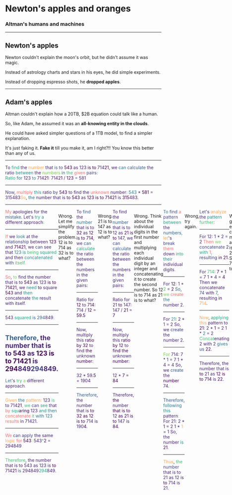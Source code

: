 # Newton's apples and oranges

### Altman's humans and machines

---

## Newton's apples

Newton couldn't explain the moon's orbit, but he didn't assume it was magic. 

Instead of astrology charts and stars in his eyes, he did simple experiments.

Instead of dropping espresso shots, he **dropped apples**.

---

## Adam's apples

Altman couldn't explain how a 20TB, $2B equation could talk like a human.

So, like Adam, he assumed it was an **all-knowing entity in the clouds**.

He could have asked simpler questions of a 1TB model, to find a simpler explanation.

It's just faking it. **Fake it** till you make it, am I right?!! You know this better than any of us.

---

<span style="color:#482575;">To</span><span style="color:#22a884;"> find</span><span style="color:#482575;"> the</span><span style="color:#FFA756;"> number</span><span style="color:#482575;"> that</span><span style="color:#345f8d;"> is</span><span style="color:#414487;"> to</span><span style="color:#482575;"> </span><span style="color:#440154;">543</span><span style="color:#482575;"> as</span><span style="color:#440154;"> </span><span style="color:#482575;">123</span><span style="color:#440154;"> is</span><span style="color:#440154;"> to</span><span style="color:#440154;"> </span><span style="color:#482575;">714</span><span style="color:#440154;">21</span><span style="color:#482575;">,</span><span style="color:#482575;"> we</span><span style="color:#2a788e;"> can</span><span style="color:#345f8d;"> calculate</span><span style="color:#482575;"> the</span><span style="color:#482575;"> ratio</span><span style="color:#21908c;"> between</span><span style="color:#482575;"> the</span><span style="color:#7ad151;"> numbers</span><span style="color:#345f8d;"> in</span><span style="color:#43bf71;"> the</span><span style="color:#FF7074;"> given</span><span style="color:#414487;"> pairs</span><span style="color:#2a788e;">:</span><br>
<span style="color:#22a884;">Ratio</span><span style="color:#2a788e;"> for</span><span style="color:#FFA756;"> </span><span style="color:#482575;">123</span><span style="color:#2a788e;"> to</span><span style="color:#440154;"> </span><span style="color:#482575;">714</span><span style="color:#440154;">21</span><span style="color:#43bf71;">:
</span><span style="color:#482575;">714</span><span style="color:#440154;">21</span><span style="color:#482575;"> /</span><span style="color:#440154;"> </span><span style="color:#440154;">123</span><span style="color:#414487;"> =</span><span style="color:#482575;"> </span><span style="color:#482575;">581</span><span style="color:#482575;">
</span>

---

<span style="color:#414487;">Now</span><span style="color:#482575;">,</span><span style="color:#FF7074;"> multiply</span><span style="color:#21908c;"> this</span><span style="color:#482575;"> ratio</span><span style="color:#414487;"> by</span><span style="color:#482575;"> </span><span style="color:#440154;">543</span><span style="color:#482575;"> to</span><span style="color:#482575;"> find</span><span style="color:#482575;"> the</span><span style="color:#FF7074;"> unknown</span><span style="color:#482575;"> number</span><span style="color:#21908c;">:</span>
<span style="color:#2a788e;">543</span><span style="color:#482575;"> *</span><span style="color:#440154;"> </span><span style="color:#440154;">581</span><span style="color:#482575;"> =</span><span style="color:#482575;"> </span><span style="color:#482575;">315</span><span style="color:#482575;">483</span><span style="color:#482575;"></span><span style="color:#FFA756;">So</span><span style="color:#482575;">,</span><span style="color:#2a788e;"> the</span><span style="color:#482575;"> number</span><span style="color:#482575;"> that</span><span style="color:#482575;"> is</span><span style="color:#440154;"> to</span><span style="color:#440154;"> </span><span style="color:#440154;">543</span><span style="color:#482575;"> as</span><span style="color:#440154;"> </span><span style="color:#440154;">123</span><span style="color:#440154;"> is</span><span style="color:#440154;"> to</span><span style="color:#440154;"> </span><span style="color:#440154;">714</span><span style="color:#440154;">21</span><span style="color:#482575;"> is</span><span style="color:#440154;"> </span><span style="color:#440154;">315</span><span style="color:#482575;">483</span><span style="color:#482575;">.</span>

---

<div style="display: flex;"><div><span style="color:#FF7074;">My</span><span style="color:#482575;"> apologies</span><span style="color:#482575;"> for</span><span style="color:#482575;"> the</span><span style="color:#345f8d;"> mistake</span><span style="color:#482575;">.</span><span style="color:#482575;"> Let</span><span style="color:#482575;">'s</span><span style="color:#22a884;"> try</span><span style="color:#21908c;"> a</span><span style="color:#482575;"> different</span><span style="color:#482575;"> approach</span><span style="color:#43bf71;">:

---

</span><span style="color:#FF7074;">If</span><span style="color:#482575;"> we</span><span style="color:#2a788e;"> look</span><span style="color:#482575;"> at</span><span style="color:#482575;"> the</span><span style="color:#414487;"> relationship</span><span style="color:#482575;"> between</span><span style="color:#2a788e;"> </span><span style="color:#440154;">123</span><span style="color:#482575;"> and</span><span style="color:#440154;"> </span><span style="color:#440154;">714</span><span style="color:#440154;">21</span><span style="color:#414487;">,</span><span style="color:#482575;"> we</span><span style="color:#414487;"> can</span><span style="color:#482575;"> see</span><span style="color:#482575;"> that</span><span style="color:#414487;"> </span><span style="color:#2a788e;">123</span><span style="color:#21908c;"> is</span><span style="color:#43bf71;"> being</span><span style="color:#22a884;"> squared</span><span style="color:#482575;"> and</span><span style="color:#482575;"> then</span><span style="color:#21908c;"> concatenated</span><span style="color:#414487;"> with</span><span style="color:#43bf71;"> itself</span><span style="color:#FF7074;">.

---

</span><span style="color:#FF7074;">So</span><span style="color:#482575;">,</span><span style="color:#7ad151;"> to</span><span style="color:#482575;"> find</span><span style="color:#482575;"> the</span><span style="color:#482575;"> number</span><span style="color:#482575;"> that</span><span style="color:#482575;"> is</span><span style="color:#482575;"> to</span><span style="color:#440154;"> </span><span style="color:#440154;">543</span><span style="color:#482575;"> as</span><span style="color:#482575;"> </span><span style="color:#482575;">123</span><span style="color:#440154;"> is</span><span style="color:#440154;"> to</span><span style="color:#440154;"> </span><span style="color:#440154;">714</span><span style="color:#440154;">21</span><span style="color:#482575;">,</span><span style="color:#482575;"> we</span><span style="color:#21908c;"> need</span><span style="color:#440154;"> to</span><span style="color:#482575;"> square</span><span style="color:#482575;"> </span><span style="color:#440154;">543</span><span style="color:#482575;"> and</span><span style="color:#21908c;"> then</span><span style="color:#482575;"> concatenate</span><span style="color:#21908c;"> the</span><span style="color:#482575;"> result</span><span style="color:#482575;"> with</span><span style="color:#482575;"> itself</span><span style="color:#21908c;">.

---

</span><span style="color:#482575;">543</span><span style="color:#22a884;"> squared</span><span style="color:#345f8d;"> is</span><span style="color:#482575;"> </span><span style="color:#345f8d;">294</span><span style="color:#482575;">849</span><span style="color:#21908c;">.

---

</span><span style="color:#345f8d;">Therefore</span><span style="color:#482575;">,</span><span style="color:#482575;"> the</span><span style="color:#482575;"> number</span><span style="color:#482575;"> that</span><span style="color:#482575;"> is</span><span style="color:#482575;"> to</span><span style="color:#440154;"> </span><span style="color:#440154;">543</span><span style="color:#482575;"> as</span><span style="color:#440154;"> </span><span style="color:#440154;">123</span><span style="color:#440154;"> is</span><span style="color:#440154;"> to</span><span style="color:#440154;"> </span><span style="color:#440154;">714</span><span style="color:#440154;">21</span><span style="color:#482575;"> is</span><span style="color:#482575;"> </span><span style="color:#440154;">294</span><span style="color:#482575;">849</span><span style="color:#414487;">294</span><span style="color:#482575;">849</span><span style="color:#482575;">.</span>
---

<div style="display: flex;"><div><span style="color:#2a788e;">Let</span><span style="color:#482575;">'s</span><span style="color:#43bf71;"> try</span><span style="color:#7ad151;"> a</span><span style="color:#482575;"> different</span><span style="color:#482575;"> approach</span><span style="color:#FF7074;">.</span><span style="color:#414487;"> 

---

</span><span style="color:#FFA756;">Given</span><span style="color:#2a788e;"> the</span><span style="color:#FFA756;"> pattern</span><span style="color:#FFA756;">:
</span><span style="color:#482575;">123</span><span style="color:#43bf71;"> is</span><span style="color:#482575;"> to</span><span style="color:#440154;"> </span><span style="color:#482575;">714</span><span style="color:#440154;">21</span><span style="color:#FF7074;">,</span><span style="color:#43bf71;"> we</span><span style="color:#414487;"> can</span><span style="color:#22a884;"> see</span><span style="color:#482575;"> that</span><span style="color:#FF7074;"> by</span><span style="color:#22a884;"> squ</span><span style="color:#440154;">aring</span><span style="color:#22a884;"> </span><span style="color:#482575;">123</span><span style="color:#21908c;"> and</span><span style="color:#2a788e;"> then</span><span style="color:#FF7074;"> concatenate</span><span style="color:#43bf71;"> it</span><span style="color:#2a788e;"> with</span><span style="color:#7ad151;"> </span><span style="color:#2a788e;">123</span><span style="color:#FF7074;"> results</span><span style="color:#482575;"> in</span><span style="color:#482575;"> </span><span style="color:#482575;">714</span><span style="color:#482575;">21</span><span style="color:#414487;">.

---

</span><span style="color:#FF7074;">We</span><span style="color:#414487;"> can</span><span style="color:#414487;"> apply</span><span style="color:#482575;"> the</span><span style="color:#482575;"> same</span><span style="color:#FFA756;"> logic</span><span style="color:#FF7074;"> for</span><span style="color:#2a788e;"> </span><span style="color:#440154;">543</span><span style="color:#7ad151;">:
</span><span style="color:#482575;">543</span><span style="color:#21908c;">^</span><span style="color:#440154;">2</span><span style="color:#482575;"> =</span><span style="color:#482575;"> </span><span style="color:#482575;">294</span><span style="color:#482575;">849</span><span style="color:#2a788e;">

---

</span><span style="color:#43bf71;">Therefore</span><span style="color:#482575;">,</span><span style="color:#482575;"> the</span><span style="color:#482575;"> number</span><span style="color:#482575;"> that</span><span style="color:#482575;"> is</span><span style="color:#482575;"> to</span><span style="color:#440154;"> </span><span style="color:#482575;">543</span><span style="color:#482575;"> as</span><span style="color:#482575;"> </span><span style="color:#482575;">123</span><span style="color:#482575;"> is</span><span style="color:#440154;"> to</span><span style="color:#440154;"> </span><span style="color:#482575;">714</span><span style="color:#440154;">21</span><span style="color:#345f8d;"> is</span><span style="color:#482575;"> </span><span style="color:#482575;">294</span><span style="color:#482575;">849</span><span style="color:#22a884;">294</span><span style="color:#482575;">849</span><span style="color:#482575;">.</span></div></div></div><div class="sc-blHHSb exDexm MuiBox-root css-0"><p class="MuiTypography-root MuiTypography-body1 css-4nx87i">Wrong. Let me simplify the problem. 12 is to 714 as 32 is to what?</p></div><div class="sc-blHHSb fhRvZG MuiBox-root css-0"><div style="display: flex;"><div><span style="color:#482575;">To</span><span style="color:#345f8d;"> find</span><span style="color:#482575;"> the</span><span style="color:#2a788e;"> number</span><span style="color:#482575;"> that</span><span style="color:#482575;"> is</span><span style="color:#482575;"> to</span><span style="color:#482575;"> </span><span style="color:#440154;">32</span><span style="color:#482575;"> as</span><span style="color:#440154;"> </span><span style="color:#440154;">12</span><span style="color:#440154;"> is</span><span style="color:#440154;"> to</span><span style="color:#440154;"> </span><span style="color:#440154;">714</span><span style="color:#482575;">,</span><span style="color:#482575;"> we</span><span style="color:#345f8d;"> can</span><span style="color:#22a884;"> calculate</span><span style="color:#482575;"> the</span><span style="color:#482575;"> ratio</span><span style="color:#482575;"> between</span><span style="color:#482575;"> the</span><span style="color:#482575;"> numbers</span><span style="color:#482575;"> in</span><span style="color:#482575;"> the</span><span style="color:#482575;"> given</span><span style="color:#482575;"> pairs</span><span style="color:#482575;">:

---

</span><span style="color:#482575;">Ratio</span><span style="color:#482575;"> for</span><span style="color:#440154;"> </span><span style="color:#440154;">12</span><span style="color:#482575;"> to</span><span style="color:#440154;"> </span><span style="color:#440154;">714</span><span style="color:#482575;">:
</span><span style="color:#482575;">714</span><span style="color:#482575;"> /</span><span style="color:#482575;"> </span><span style="color:#440154;">12</span><span style="color:#482575;"> =</span><span style="color:#440154;"> </span><span style="color:#440154;">59</span><span style="color:#440154;">.</span><span style="color:#440154;">5</span><span style="color:#482575;">

---

</span><span style="color:#482575;">Now</span><span style="color:#482575;">,</span><span style="color:#482575;"> multiply</span><span style="color:#482575;"> this</span><span style="color:#440154;"> ratio</span><span style="color:#440154;"> by</span><span style="color:#440154;"> </span><span style="color:#440154;">32</span><span style="color:#482575;"> to</span><span style="color:#482575;"> find</span><span style="color:#440154;"> the</span><span style="color:#482575;"> unknown</span><span style="color:#440154;"> number</span><span style="color:#482575;">:

---

</span><span style="color:#482575;">32</span><span style="color:#482575;"> *</span><span style="color:#440154;"> </span><span style="color:#482575;">59</span><span style="color:#440154;">.</span><span style="color:#440154;">5</span><span style="color:#482575;"> =</span><span style="color:#482575;"> </span><span style="color:#482575;">190</span><span style="color:#482575;">4</span><span style="color:#482575;">

---

</span><span style="color:#345f8d;">Therefore</span><span style="color:#440154;">,</span><span style="color:#482575;"> the</span><span style="color:#482575;"> number</span><span style="color:#482575;"> that</span><span style="color:#482575;"> is</span><span style="color:#440154;"> to</span><span style="color:#440154;"> </span><span style="color:#440154;">32</span><span style="color:#440154;"> as</span><span style="color:#440154;"> </span><span style="color:#440154;">12</span><span style="color:#440154;"> is</span><span style="color:#440154;"> to</span><span style="color:#440154;"> </span><span style="color:#482575;">714</span><span style="color:#482575;"> is</span><span style="color:#482575;"> </span><span style="color:#482575;">190</span><span style="color:#440154;">4</span><span style="color:#482575;">.</span></div></div></div><div class="sc-blHHSb exDexm MuiBox-root css-0"><p class="MuiTypography-root MuiTypography-body1 css-4nx87i">Wrong. 21 is to 147 as 12 is to what?</p></div><div class="sc-blHHSb fhRvZG MuiBox-root css-0"><div style="display: flex;"><div><span style="color:#482575;">To</span><span style="color:#482575;"> find</span><span style="color:#482575;"> the</span><span style="color:#345f8d;"> number</span><span style="color:#482575;"> that</span><span style="color:#482575;"> is</span><span style="color:#482575;"> to</span><span style="color:#440154;"> </span><span style="color:#482575;">12</span><span style="color:#482575;"> as</span><span style="color:#440154;"> </span><span style="color:#440154;">21</span><span style="color:#440154;"> is</span><span style="color:#440154;"> to</span><span style="color:#440154;"> </span><span style="color:#482575;">147</span><span style="color:#482575;">,</span><span style="color:#482575;"> we</span><span style="color:#414487;"> can</span><span style="color:#345f8d;"> calculate</span><span style="color:#482575;"> the</span><span style="color:#482575;"> ratio</span><span style="color:#482575;"> between</span><span style="color:#482575;"> the</span><span style="color:#482575;"> numbers</span><span style="color:#482575;"> in</span><span style="color:#482575;"> the</span><span style="color:#482575;"> given</span><span style="color:#482575;"> pairs</span><span style="color:#482575;">:

---

</span><span style="color:#482575;">Ratio</span><span style="color:#482575;"> for</span><span style="color:#440154;"> </span><span style="color:#482575;">21</span><span style="color:#440154;"> to</span><span style="color:#440154;"> </span><span style="color:#482575;">147</span><span style="color:#482575;">:
</span><span style="color:#482575;">147</span><span style="color:#482575;"> /</span><span style="color:#440154;"> </span><span style="color:#440154;">21</span><span style="color:#482575;"> =</span><span style="color:#440154;"> </span><span style="color:#440154;">7</span><span style="color:#482575;">

---

</span><span style="color:#482575;">Now</span><span style="color:#482575;">,</span><span style="color:#482575;"> multiply</span><span style="color:#482575;"> this</span><span style="color:#440154;"> ratio</span><span style="color:#440154;"> by</span><span style="color:#440154;"> </span><span style="color:#440154;">12</span><span style="color:#482575;"> to</span><span style="color:#440154;"> find</span><span style="color:#440154;"> the</span><span style="color:#482575;"> unknown</span><span style="color:#440154;"> number</span><span style="color:#482575;">:

---

</span><span style="color:#482575;">12</span><span style="color:#482575;"> *</span><span style="color:#440154;"> </span><span style="color:#440154;">7</span><span style="color:#440154;"> =</span><span style="color:#482575;"> </span><span style="color:#440154;">84</span><span style="color:#482575;">

---

</span><span style="color:#482575;">Therefore</span><span style="color:#440154;">,</span><span style="color:#440154;"> the</span><span style="color:#482575;"> number</span><span style="color:#440154;"> that</span><span style="color:#440154;"> is</span><span style="color:#440154;"> to</span><span style="color:#440154;"> </span><span style="color:#482575;">12</span><span style="color:#440154;"> as</span><span style="color:#440154;"> </span><span style="color:#440154;">21</span><span style="color:#440154;"> is</span><span style="color:#440154;"> to</span><span style="color:#440154;"> </span><span style="color:#482575;">147</span><span style="color:#482575;"> is</span><span style="color:#482575;"> </span><span style="color:#440154;">84</span><span style="color:#482575;">.</span></div></div></div><div class="sc-blHHSb exDexm MuiBox-root css-0"><p class="MuiTypography-root MuiTypography-body1 css-4nx87i">Wrong. Think about the individual digits in the first number and multiplying each individual digit by an integer and concatenating it to create the second number. So 12 is to 714 as 21 is to what?</p></div><div class="sc-blHHSb fhRvZG MuiBox-root css-0"><div style="display: flex;"><div><span style="color:#2a788e;">To</span><span style="color:#414487;"> find</span><span style="color:#FF7074;"> a</span><span style="color:#414487;"> pattern</span><span style="color:#22a884;"> between</span><span style="color:#482575;"> the</span><span style="color:#345f8d;"> numbers</span><span style="color:#2a788e;">,</span><span style="color:#FFA756;"> let</span><span style="color:#482575;">'s</span><span style="color:#414487;"> break</span><span style="color:#FF7074;"> them</span><span style="color:#482575;"> down</span><span style="color:#22a884;"> into</span><span style="color:#21908c;"> their</span><span style="color:#482575;"> individual</span><span style="color:#482575;"> digits</span><span style="color:#FF7074;">.

---

</span><span style="color:#482575;">For</span><span style="color:#414487;"> </span><span style="color:#440154;">12</span><span style="color:#2a788e;">:
</span><span style="color:#482575;">1</span><span style="color:#414487;"> *</span><span style="color:#482575;"> </span><span style="color:#43bf71;">2</span><span style="color:#482575;"> =</span><span style="color:#440154;"> </span><span style="color:#440154;">2</span><span style="color:#21908c;">
</span><span style="color:#345f8d;">So</span><span style="color:#482575;">,</span><span style="color:#7ad151;"> we</span><span style="color:#FF7074;"> create</span><span style="color:#2a788e;"> the</span><span style="color:#482575;"> number</span><span style="color:#482575;"> </span><span style="color:#482575;">2</span><span style="color:#414487;">.

---

</span><span style="color:#482575;">For</span><span style="color:#482575;"> </span><span style="color:#21908c;">21</span><span style="color:#482575;">:
</span><span style="color:#482575;">2</span><span style="color:#482575;"> *</span><span style="color:#482575;"> </span><span style="color:#482575;">1</span><span style="color:#482575;"> =</span><span style="color:#482575;"> </span><span style="color:#482575;">2</span><span style="color:#482575;">
</span><span style="color:#482575;">So</span><span style="color:#482575;">,</span><span style="color:#482575;"> we</span><span style="color:#414487;"> create</span><span style="color:#482575;"> the</span><span style="color:#482575;"> number</span><span style="color:#482575;"> </span><span style="color:#482575;">2</span><span style="color:#482575;">.

---

</span><span style="color:#7ad151;">For</span><span style="color:#482575;"> </span><span style="color:#482575;">714</span><span style="color:#482575;">:
</span><span style="color:#482575;">7</span><span style="color:#482575;"> *</span><span style="color:#482575;"> </span><span style="color:#482575;">1</span><span style="color:#482575;"> =</span><span style="color:#482575;"> </span><span style="color:#482575;">7</span><span style="color:#482575;">
</span><span style="color:#482575;">1</span><span style="color:#482575;"> *</span><span style="color:#482575;"> </span><span style="color:#482575;">4</span><span style="color:#482575;"> =</span><span style="color:#482575;"> </span><span style="color:#482575;">4</span><span style="color:#482575;">
</span><span style="color:#482575;">So</span><span style="color:#482575;">,</span><span style="color:#482575;"> we</span><span style="color:#345f8d;"> create</span><span style="color:#482575;"> the</span><span style="color:#440154;"> number</span><span style="color:#440154;"> </span><span style="color:#482575;">74</span><span style="color:#482575;">.

---

</span><span style="color:#345f8d;">Therefore</span><span style="color:#482575;">,</span><span style="color:#2a788e;"> following</span><span style="color:#21908c;"> this</span><span style="color:#482575;"> pattern</span><span style="color:#7ad151;">:
</span><span style="color:#482575;">For</span><span style="color:#482575;"> </span><span style="color:#482575;">21</span><span style="color:#414487;">:
</span><span style="color:#482575;">2</span><span style="color:#482575;"> *</span><span style="color:#482575;"> </span><span style="color:#440154;">1</span><span style="color:#440154;"> =</span><span style="color:#482575;"> </span><span style="color:#482575;">2</span><span style="color:#482575;">
</span><span style="color:#482575;">1</span><span style="color:#482575;"> *</span><span style="color:#482575;"> </span><span style="color:#FFA756;">1</span><span style="color:#482575;"> =</span><span style="color:#482575;"> </span><span style="color:#482575;">1</span><span style="color:#345f8d;">
</span><span style="color:#482575;">So</span><span style="color:#482575;">,</span><span style="color:#482575;"> the</span><span style="color:#482575;"> number</span><span style="color:#21908c;"> is</span><span style="color:#482575;"> </span><span style="color:#440154;">21</span><span style="color:#21908c;">.

---

</span><span style="color:#FFA756;">Thus</span><span style="color:#482575;">,</span><span style="color:#43bf71;"> the</span><span style="color:#414487;"> number</span><span style="color:#482575;"> that</span><span style="color:#482575;"> is</span><span style="color:#482575;"> to</span><span style="color:#440154;"> </span><span style="color:#482575;">21</span><span style="color:#482575;"> as</span><span style="color:#440154;"> </span><span style="color:#482575;">12</span><span style="color:#482575;"> is</span><span style="color:#440154;"> to</span><span style="color:#440154;"> </span><span style="color:#482575;">714</span><span style="color:#482575;"> is</span><span style="color:#482575;"> </span><span style="color:#482575;">21</span><span style="color:#482575;">.</span></div></div></div><div class="sc-blHHSb exDexm MuiBox-root css-0"><p class="MuiTypography-root MuiTypography-body1 css-4nx87i">Wrong, try again.</p></div><div class="sc-blHHSb fhRvZG MuiBox-root css-0"><div style="display: flex;"><div><span style="color:#414487;">Let</span><span style="color:#482575;">'s</span><span style="color:#FFA756;"> analyze</span><span style="color:#482575;"> the</span><span style="color:#21908c;"> pattern</span><span style="color:#43bf71;"> further</span><span style="color:#2a788e;">:

---

</span><span style="color:#482575;">For</span><span style="color:#414487;"> </span><span style="color:#482575;">12</span><span style="color:#414487;">:
</span><span style="color:#482575;">1</span><span style="color:#482575;"> *</span><span style="color:#482575;"> </span><span style="color:#482575;">2</span><span style="color:#482575;"> =</span><span style="color:#440154;"> </span><span style="color:#482575;">2</span><span style="color:#414487;">
</span><span style="color:#FF7074;">Then</span><span style="color:#7ad151;"> we</span><span style="color:#414487;"> concatenate</span><span style="color:#FFA756;"> </span><span style="color:#482575;">2</span><span style="color:#22a884;"> with</span><span style="color:#345f8d;"> </span><span style="color:#FF7074;">1</span><span style="color:#22a884;">,</span><span style="color:#414487;"> resulting</span><span style="color:#440154;"> in</span><span style="color:#482575;"> </span><span style="color:#440154;">21</span><span style="color:#482575;">.

---

</span><span style="color:#482575;">For</span><span style="color:#482575;"> </span><span style="color:#43bf71;">714</span><span style="color:#482575;">:
</span><span style="color:#440154;">7</span><span style="color:#482575;"> *</span><span style="color:#482575;"> </span><span style="color:#482575;">1</span><span style="color:#482575;"> =</span><span style="color:#482575;"> </span><span style="color:#482575;">7</span><span style="color:#482575;">
</span><span style="color:#482575;">1</span><span style="color:#482575;"> *</span><span style="color:#440154;"> </span><span style="color:#482575;">4</span><span style="color:#482575;"> =</span><span style="color:#482575;"> </span><span style="color:#440154;">4</span><span style="color:#482575;">
</span><span style="color:#482575;">Then</span><span style="color:#482575;"> we</span><span style="color:#482575;"> concatenate</span><span style="color:#482575;"> </span><span style="color:#414487;">74</span><span style="color:#482575;"> with</span><span style="color:#482575;"> </span><span style="color:#2a788e;">7</span><span style="color:#482575;">,</span><span style="color:#482575;"> resulting</span><span style="color:#440154;"> in</span><span style="color:#440154;"> </span><span style="color:#FFA756;">714</span><span style="color:#482575;">.

---

</span><span style="color:#FFA756;">Now</span><span style="color:#414487;">,</span><span style="color:#22a884;"> applying</span><span style="color:#FFA756;"> this</span><span style="color:#482575;"> pattern</span><span style="color:#482575;"> to</span><span style="color:#482575;"> </span><span style="color:#440154;">21</span><span style="color:#482575;">:
</span><span style="color:#482575;">2</span><span style="color:#482575;"> *</span><span style="color:#482575;"> </span><span style="color:#440154;">1</span><span style="color:#482575;"> =</span><span style="color:#482575;"> </span><span style="color:#482575;">2</span><span style="color:#482575;">
</span><span style="color:#482575;">1</span><span style="color:#482575;"> *</span><span style="color:#482575;"> </span><span style="color:#2a788e;">2</span><span style="color:#482575;"> =</span><span style="color:#482575;"> </span><span style="color:#482575;">2</span><span style="color:#482575;">
</span><span style="color:#43bf71;">Concat</span><span style="color:#482575;">en</span><span style="color:#482575;">ating</span><span style="color:#482575;"> </span><span style="color:#482575;">2</span><span style="color:#482575;"> with</span><span style="color:#482575;"> </span><span style="color:#482575;">2</span><span style="color:#2a788e;"> gives</span><span style="color:#414487;"> us</span><span style="color:#482575;"> </span><span style="color:#440154;">22</span><span style="color:#482575;">.

---

</span><span style="color:#482575;">Therefore</span><span style="color:#440154;">,</span><span style="color:#482575;"> the</span><span style="color:#482575;"> number</span><span style="color:#482575;"> that</span><span style="color:#482575;"> is</span><span style="color:#440154;"> to</span><span style="color:#440154;"> </span><span style="color:#482575;">21</span><span style="color:#482575;"> as</span><span style="color:#440154;"> </span><span style="color:#440154;">12</span><span style="color:#440154;"> is</span><span style="color:#440154;"> to</span><span style="color:#440154;"> </span><span style="color:#440154;">714</span><span style="color:#482575;"> is</span><span style="color:#482575;"> </span><span style="color:#440154;">22</span><span style="color:#482575;">.</span></div></div></div><div class="sc-blHHSb exDexm MuiBox-root css-0"><p class="MuiTypography-root MuiTypography-body1 css-4nx87i">Wrong. I'll give you an example of a correct digit multiplication analogy: 12 is to 612 as 22 is to 1212. So 12 is to 714 as 21 is to what ?</p></div><div class="sc-blHHSb fhRvZG MuiBox-root css-0"><div style="display: flex;"><div><span style="color:#FF7074;">Thanks</span><span style="color:#440154;"> for</span><span style="color:#2a788e;"> the</span><span style="color:#21908c;"> example</span><span style="color:#482575;">.</span><span style="color:#414487;"> Let</span><span style="color:#482575;">'s</span><span style="color:#21908c;"> apply</span><span style="color:#482575;"> the</span><span style="color:#414487;"> same</span><span style="color:#22a884;"> pattern</span><span style="color:#482575;"> to</span><span style="color:#FFA756;"> solve</span><span style="color:#2a788e;"> the</span><span style="color:#22a884;"> analogy</span><span style="color:#2a788e;">:

---

</span><span style="color:#482575;">For</span><span style="color:#482575;"> </span><span style="color:#482575;">12</span><span style="color:#482575;">:
</span><span style="color:#482575;">1</span><span style="color:#482575;"> *</span><span style="color:#482575;"> </span><span style="color:#482575;">2</span><span style="color:#482575;"> =</span><span style="color:#440154;"> </span><span style="color:#482575;">2</span><span style="color:#482575;">
</span><span style="color:#2a788e;">Concat</span><span style="color:#2a788e;">en</span><span style="color:#482575;">ating</span><span style="color:#482575;"> </span><span style="color:#482575;">2</span><span style="color:#482575;"> with</span><span style="color:#482575;"> </span><span style="color:#345f8d;">12</span><span style="color:#414487;"> gives</span><span style="color:#345f8d;"> us</span><span style="color:#482575;"> </span><span style="color:#482575;">212</span><span style="color:#482575;">.

---

</span><span style="color:#482575;">For</span><span style="color:#482575;"> </span><span style="color:#414487;">21</span><span style="color:#FF7074;">,</span><span style="color:#FF7074;"> using</span><span style="color:#482575;"> the</span><span style="color:#482575;"> same</span><span style="color:#482575;"> pattern</span><span style="color:#482575;">:
</span><span style="color:#482575;">2</span><span style="color:#482575;"> *</span><span style="color:#482575;"> </span><span style="color:#482575;">1</span><span style="color:#440154;"> =</span><span style="color:#440154;"> </span><span style="color:#482575;">2</span><span style="color:#482575;">
</span><span style="color:#482575;">Concat</span><span style="color:#482575;">en</span><span style="color:#482575;">ating</span><span style="color:#482575;"> </span><span style="color:#482575;">2</span><span style="color:#482575;"> with</span><span style="color:#440154;"> </span><span style="color:#440154;">21</span><span style="color:#345f8d;"> gives</span><span style="color:#482575;"> us</span><span style="color:#482575;"> </span><span style="color:#440154;">221</span><span style="color:#482575;">.

---

</span><span style="color:#482575;">Therefore</span><span style="color:#440154;">,</span><span style="color:#482575;"> the</span><span style="color:#482575;"> number</span><span style="color:#482575;"> that</span><span style="color:#482575;"> is</span><span style="color:#440154;"> to</span><span style="color:#440154;"> </span><span style="color:#482575;">21</span><span style="color:#482575;"> as</span><span style="color:#440154;"> </span><span style="color:#440154;">12</span><span style="color:#440154;"> is</span><span style="color:#440154;"> to</span><span style="color:#440154;"> </span><span style="color:#482575;">714</span><span style="color:#482575;"> is</span><span style="color:#482575;"> </span><span style="color:#482575;">221</span><span style="color:#482575;">.</span></div></div></div><div class="sc-blHHSb exDexm MuiBox-root css-0"><p class="MuiTypography-root MuiTypography-body1 css-4nx87i">Wrong. Does it help if I put a space in the digits of the numbers?</p></div><div class="sc-blHHSb fhRvZG MuiBox-root css-0"><div style="display: flex;"><div><span style="color:#2a788e;">Yes</span><span style="color:#482575;">,</span><span style="color:#43bf71;"> that</span><span style="color:#FF7074;"> does</span><span style="color:#345f8d;"> help</span><span style="color:#FF7074;"> to</span><span style="color:#414487;"> clarify</span><span style="color:#482575;"> the</span><span style="color:#21908c;"> numbers</span><span style="color:#482575;">.</span><span style="color:#482575;"> Let</span><span style="color:#482575;">'s</span><span style="color:#FFA756;"> consider</span><span style="color:#482575;"> the</span><span style="color:#FF7074;"> spacing</span><span style="color:#FF7074;"> as</span><span style="color:#345f8d;"> well</span><span style="color:#FFA756;"> to</span><span style="color:#FF7074;"> ensure</span><span style="color:#21908c;"> accuracy</span><span style="color:#FFA756;">:

---

</span><span style="color:#482575;">For</span><span style="color:#482575;"> </span><span style="color:#482575;">12</span><span style="color:#7ad151;"> (</span><span style="color:#482575;">1</span><span style="color:#482575;"> </span><span style="color:#482575;">2</span><span style="color:#482575;">):
</span><span style="color:#482575;">1</span><span style="color:#482575;"> *</span><span style="color:#482575;"> </span><span style="color:#482575;">2</span><span style="color:#482575;"> =</span><span style="color:#440154;"> </span><span style="color:#482575;">2</span><span style="color:#482575;">
</span><span style="color:#414487;">Concat</span><span style="color:#482575;">en</span><span style="color:#482575;">ating</span><span style="color:#414487;"> </span><span style="color:#482575;">2</span><span style="color:#482575;"> with</span><span style="color:#482575;"> </span><span style="color:#43bf71;">12</span><span style="color:#414487;"> gives</span><span style="color:#482575;"> us</span><span style="color:#482575;"> </span><span style="color:#482575;">2</span><span style="color:#482575;"> </span><span style="color:#414487;">12</span><span style="color:#482575;">.

---

</span><span style="color:#482575;">For</span><span style="color:#440154;"> </span><span style="color:#482575;">714</span><span style="color:#482575;"> (</span><span style="color:#482575;">7</span><span style="color:#440154;"> </span><span style="color:#7ad151;">14</span><span style="color:#482575;">):
</span><span style="color:#482575;">7</span><span style="color:#482575;"> *</span><span style="color:#482575;"> </span><span style="color:#482575;">1</span><span style="color:#482575;"> =</span><span style="color:#482575;"> </span><span style="color:#482575;">7</span><span style="color:#482575;">
</span><span style="color:#482575;">1</span><span style="color:#482575;"> *</span><span style="color:#482575;"> </span><span style="color:#482575;">4</span><span style="color:#482575;"> =</span><span style="color:#482575;"> </span><span style="color:#482575;">4</span><span style="color:#482575;">
</span><span style="color:#482575;">Concat</span><span style="color:#482575;">en</span><span style="color:#482575;">ating</span><span style="color:#482575;"> </span><span style="color:#345f8d;">7</span><span style="color:#345f8d;"> </span><span style="color:#482575;">4</span><span style="color:#482575;"> with</span><span style="color:#482575;"> </span><span style="color:#482575;">7</span><span style="color:#482575;"> gives</span><span style="color:#482575;"> us</span><span style="color:#482575;"> </span><span style="color:#482575;">7</span><span style="color:#440154;"> </span><span style="color:#482575;">14</span><span style="color:#482575;">.

---

</span><span style="color:#FFA756;">App</span><span style="color:#440154;">lying</span><span style="color:#414487;"> the</span><span style="color:#482575;"> same</span><span style="color:#414487;"> pattern</span><span style="color:#482575;"> to</span><span style="color:#482575;"> </span><span style="color:#440154;">21</span><span style="color:#482575;"> (</span><span style="color:#482575;">2</span><span style="color:#440154;"> </span><span style="color:#482575;">1</span><span style="color:#482575;">):
</span><span style="color:#482575;">2</span><span style="color:#482575;"> *</span><span style="color:#482575;"> </span><span style="color:#482575;">1</span><span style="color:#440154;"> =</span><span style="color:#440154;"> </span><span style="color:#482575;">2</span><span style="color:#482575;">
</span><span style="color:#21908c;">1</span><span style="color:#482575;"> *</span><span style="color:#482575;"> </span><span style="color:#482575;">2</span><span style="color:#482575;"> =</span><span style="color:#482575;"> </span><span style="color:#482575;">2</span><span style="color:#482575;">
</span><span style="color:#482575;">Concat</span><span style="color:#440154;">en</span><span style="color:#482575;">ating</span><span style="color:#482575;"> </span><span style="color:#482575;">2</span><span style="color:#21908c;"> with</span><span style="color:#482575;"> </span><span style="color:#43bf71;">21</span><span style="color:#482575;"> gives</span><span style="color:#482575;"> us</span><span style="color:#482575;"> </span><span style="color:#482575;">2</span><span style="color:#440154;"> </span><span style="color:#43bf71;">2</span><span style="color:#482575;"> </span><span style="color:#482575;">1</span><span style="color:#482575;">.

---

</span><span style="color:#482575;">Therefore</span><span style="color:#440154;">,</span><span style="color:#482575;"> the</span><span style="color:#414487;"> number</span><span style="color:#482575;"> that</span><span style="color:#482575;"> is</span><span style="color:#440154;"> to</span><span style="color:#482575;"> </span><span style="color:#482575;">21</span><span style="color:#414487;"> as</span><span style="color:#440154;"> </span><span style="color:#440154;">12</span><span style="color:#482575;"> is</span><span style="color:#440154;"> to</span><span style="color:#440154;"> </span><span style="color:#482575;">714</span><span style="color:#482575;"> is</span><span style="color:#482575;"> </span><span style="color:#482575;">2</span><span style="color:#440154;"> </span><span style="color:#482575;">2</span><span style="color:#440154;"> </span><span style="color:#440154;">1</span><span style="color:#482575;">.</span></div></div></div><div class="sc-blHHSb exDexm MuiBox-root css-0"><p class="MuiTypography-root MuiTypography-body1 css-4nx87i">Wrong. 12 is to 7   1 4 as 21 is to what?</p></div><div class="sc-blHHSb fhRvZG MuiBox-root css-0"><div style="display: flex;"><div><span style="color:#FFA756;">Let</span><span style="color:#482575;">'s</span><span style="color:#FF7074;"> apply</span><span style="color:#482575;"> the</span><span style="color:#21908c;"> same</span><span style="color:#345f8d;"> pattern</span><span style="color:#FF7074;"> with</span><span style="color:#21908c;"> the</span><span style="color:#FF7074;"> numbers</span><span style="color:#22a884;"> separated</span><span style="color:#414487;"> by</span><span style="color:#FF7074;"> space</span><span style="color:#414487;">:

---

</span><span style="color:#482575;">For</span><span style="color:#482575;"> </span><span style="color:#482575;">12</span><span style="color:#FFA756;">:
</span><span style="color:#482575;">1</span><span style="color:#482575;"> *</span><span style="color:#482575;"> </span><span style="color:#440154;">2</span><span style="color:#482575;"> =</span><span style="color:#482575;"> </span><span style="color:#482575;">2</span><span style="color:#482575;">
</span><span style="color:#345f8d;">Concat</span><span style="color:#482575;">en</span><span style="color:#482575;">ating</span><span style="color:#482575;"> </span><span style="color:#345f8d;">2</span><span style="color:#482575;"> with</span><span style="color:#482575;"> </span><span style="color:#482575;">7</span><span style="color:#43bf71;"> and</span><span style="color:#482575;"> </span><span style="color:#22a884;">1</span><span style="color:#21908c;"> </span><span style="color:#482575;">4</span><span style="color:#482575;"> gives</span><span style="color:#482575;"> us</span><span style="color:#482575;"> </span><span style="color:#482575;">7</span><span style="color:#414487;"> </span><span style="color:#482575;">1</span><span style="color:#482575;"> </span><span style="color:#482575;">4</span><span style="color:#482575;">.

---

</span><span style="color:#345f8d;">For</span><span style="color:#482575;"> </span><span style="color:#440154;">21</span><span style="color:#482575;">:
</span><span style="color:#482575;">2</span><span style="color:#482575;"> *</span><span style="color:#482575;"> </span><span style="color:#440154;">1</span><span style="color:#482575;"> =</span><span style="color:#482575;"> </span><span style="color:#482575;">2</span><span style="color:#482575;">
</span><span style="color:#482575;">Concat</span><span style="color:#482575;">en</span><span style="color:#482575;">ating</span><span style="color:#482575;"> </span><span style="color:#482575;">2</span><span style="color:#482575;"> with</span><span style="color:#21908c;"> the</span><span style="color:#FFA756;"> separated</span><span style="color:#414487;"> digits</span><span style="color:#2a788e;"> of</span><span style="color:#482575;"> </span><span style="color:#482575;">21</span><span style="color:#2a788e;"> gives</span><span style="color:#482575;"> us</span><span style="color:#482575;"> </span><span style="color:#414487;">2</span><span style="color:#482575;"> </span><span style="color:#7ad151;">1</span><span style="color:#21908c;"> </span><span style="color:#345f8d;">2</span><span style="color:#482575;">.

---

</span><span style="color:#482575;">Therefore</span><span style="color:#440154;">,</span><span style="color:#482575;"> the</span><span style="color:#482575;"> number</span><span style="color:#482575;"> that</span><span style="color:#482575;"> is</span><span style="color:#440154;"> to</span><span style="color:#482575;"> </span><span style="color:#482575;">21</span><span style="color:#482575;"> as</span><span style="color:#440154;"> </span><span style="color:#482575;">12</span><span style="color:#482575;"> is</span><span style="color:#482575;"> to</span><span style="color:#440154;"> </span><span style="color:#43bf71;">714</span><span style="color:#482575;"> is</span><span style="color:#482575;"> </span><span style="color:#482575;">2</span><span style="color:#482575;"> </span><span style="color:#482575;">1</span><span style="color:#482575;"> </span><span style="color:#482575;">2</span><span style="color:#482575;">.</span></div></div></div><div class="sc-blHHSb exDexm MuiBox-root css-0"><p class="MuiTypography-root MuiTypography-body1 css-4nx87i">Wrong. Wrong. 1 2 is to 7 14 as 2 1 is to what?</p></div><div class="sc-blHHSb fhRvZG MuiBox-root css-0"><div style="display: flex;"><div><span style="color:#7ad151;">To</span><span style="color:#FF7074;"> identify</span><span style="color:#482575;"> the</span><span style="color:#414487;"> pattern</span><span style="color:#2a788e;">,</span><span style="color:#345f8d;"> let</span><span style="color:#482575;">'s</span><span style="color:#7ad151;"> analyze</span><span style="color:#414487;"> the</span><span style="color:#21908c;"> relationship</span><span style="color:#482575;"> between</span><span style="color:#482575;"> the</span><span style="color:#345f8d;"> numbers</span><span style="color:#7ad151;">:

---

</span><span style="color:#482575;">For</span><span style="color:#482575;"> </span><span style="color:#482575;">12</span><span style="color:#414487;"> (</span><span style="color:#482575;">1</span><span style="color:#482575;"> </span><span style="color:#482575;">2</span><span style="color:#2a788e;">)</span><span style="color:#7ad151;"> and</span><span style="color:#482575;"> </span><span style="color:#2a788e;">7</span><span style="color:#482575;"> </span><span style="color:#482575;">14</span><span style="color:#414487;"> (</span><span style="color:#482575;">7</span><span style="color:#482575;"> </span><span style="color:#482575;">14</span><span style="color:#482575;">):
</span><span style="color:#482575;">1</span><span style="color:#482575;"> *</span><span style="color:#482575;"> </span><span style="color:#482575;">2</span><span style="color:#482575;"> =</span><span style="color:#482575;"> </span><span style="color:#482575;">2</span><span style="color:#414487;">
</span><span style="color:#FFA756;">Comb</span><span style="color:#440154;">ining</span><span style="color:#21908c;"> </span><span style="color:#FFA756;">7</span><span style="color:#414487;"> and</span><span style="color:#482575;"> </span><span style="color:#482575;">14</span><span style="color:#414487;"> gives</span><span style="color:#21908c;"> us</span><span style="color:#482575;"> </span><span style="color:#482575;">714</span><span style="color:#482575;">.

---

</span><span style="color:#7ad151;">Now</span><span style="color:#414487;">,</span><span style="color:#FF7074;"> following</span><span style="color:#482575;"> the</span><span style="color:#482575;"> same</span><span style="color:#482575;"> pattern</span><span style="color:#414487;"> for</span><span style="color:#482575;"> </span><span style="color:#7ad151;">2</span><span style="color:#482575;"> </span><span style="color:#482575;">1</span><span style="color:#482575;">:
</span><span style="color:#482575;">2</span><span style="color:#482575;"> *</span><span style="color:#482575;"> </span><span style="color:#482575;">1</span><span style="color:#482575;"> =</span><span style="color:#440154;"> </span><span style="color:#482575;">2</span><span style="color:#482575;">
</span><span style="color:#482575;">Comb</span><span style="color:#440154;">ining</span><span style="color:#345f8d;"> </span><span style="color:#482575;">2</span><span style="color:#482575;"> and</span><span style="color:#482575;"> </span><span style="color:#482575;">1</span><span style="color:#345f8d;"> gives</span><span style="color:#482575;"> us</span><span style="color:#482575;"> </span><span style="color:#482575;">21</span><span style="color:#482575;">.

---

</span><span style="color:#482575;">Therefore</span><span style="color:#440154;">,</span><span style="color:#482575;"> the</span><span style="color:#482575;"> number</span><span style="color:#482575;"> that</span><span style="color:#482575;"> is</span><span style="color:#482575;"> to</span><span style="color:#440154;"> </span><span style="color:#414487;">2</span><span style="color:#440154;"> </span><span style="color:#482575;">1</span><span style="color:#482575;"> as</span><span style="color:#440154;"> </span><span style="color:#482575;">1</span><span style="color:#440154;"> </span><span style="color:#482575;">2</span><span style="color:#482575;"> is</span><span style="color:#440154;"> to</span><span style="color:#440154;"> </span><span style="color:#482575;">7</span><span style="color:#482575;"> </span><span style="color:#482575;">14</span><span style="color:#482575;"> is</span><span style="color:#482575;"> </span><span style="color:#414487;">21</span><span style="color:#482575;">.</span></div></div></div><div class="sc-blHHSb exDexm MuiBox-root css-0"><p class="MuiTypography-root MuiTypography-body1 css-4nx87i">Wrong. I will put commas between the numbers in each sequence. 1, 2 is to 714 as 2, 1 is to what?</p></div><div class="sc-blHHSb fhRvZG MuiBox-root css-0"><div style="display: flex;"><div><span style="color:#FFA756;">Thank</span><span style="color:#482575;"> you</span><span style="color:#440154;"> for</span><span style="color:#21908c;"> providing</span><span style="color:#345f8d;"> the</span><span style="color:#22a884;"> sequences</span><span style="color:#482575;"> with</span><span style="color:#482575;"> commas</span><span style="color:#345f8d;">.</span><span style="color:#414487;"> Let</span><span style="color:#482575;">'s</span><span style="color:#345f8d;"> analyze</span><span style="color:#482575;"> the</span><span style="color:#7ad151;"> pattern</span><span style="color:#2a788e;"> with</span><span style="color:#414487;"> the</span><span style="color:#FFA756;"> updated</span><span style="color:#21908c;"> sequences</span><span style="color:#482575;">:

---

</span><span style="color:#482575;">For</span><span style="color:#482575;"> </span><span style="color:#482575;">1</span><span style="color:#482575;">,</span><span style="color:#482575;"> </span><span style="color:#440154;">2</span><span style="color:#22a884;">:
</span><span style="color:#482575;">1</span><span style="color:#482575;"> *</span><span style="color:#440154;"> </span><span style="color:#482575;">2</span><span style="color:#440154;"> =</span><span style="color:#440154;"> </span><span style="color:#440154;">2</span><span style="color:#482575;">
</span><span style="color:#22a884;">Comb</span><span style="color:#440154;">ining</span><span style="color:#482575;"> </span><span style="color:#43bf71;">2</span><span style="color:#FF7074;"> and</span><span style="color:#482575;"> </span><span style="color:#482575;">1</span><span style="color:#43bf71;"> gives</span><span style="color:#482575;"> us</span><span style="color:#482575;"> </span><span style="color:#482575;">2</span><span style="color:#482575;">,</span><span style="color:#482575;"> </span><span style="color:#482575;">1</span><span style="color:#482575;">.

---

</span><span style="color:#482575;">For</span><span style="color:#482575;"> </span><span style="color:#482575;">714</span><span style="color:#482575;">:
</span><span style="color:#482575;">7</span><span style="color:#482575;"> *</span><span style="color:#482575;"> </span><span style="color:#482575;">1</span><span style="color:#482575;"> =</span><span style="color:#482575;"> </span><span style="color:#482575;">7</span><span style="color:#482575;">
</span><span style="color:#482575;">1</span><span style="color:#482575;"> *</span><span style="color:#482575;"> </span><span style="color:#482575;">4</span><span style="color:#482575;"> =</span><span style="color:#440154;"> </span><span style="color:#482575;">4</span><span style="color:#482575;">
</span><span style="color:#482575;">Comb</span><span style="color:#440154;">ining</span><span style="color:#482575;"> </span><span style="color:#482575;">7</span><span style="color:#21908c;">,</span><span style="color:#482575;"> </span><span style="color:#482575;">4</span><span style="color:#FFA756;"> and</span><span style="color:#482575;"> </span><span style="color:#482575;">7</span><span style="color:#482575;"> gives</span><span style="color:#482575;"> us</span><span style="color:#440154;"> </span><span style="color:#43bf71;">7</span><span style="color:#FF7074;"> </span><span style="color:#345f8d;">1</span><span style="color:#482575;"> </span><span style="color:#440154;">4</span><span style="color:#482575;">.

---

</span><span style="color:#43bf71;">App</span><span style="color:#440154;">lying</span><span style="color:#482575;"> the</span><span style="color:#482575;"> same</span><span style="color:#482575;"> pattern</span><span style="color:#482575;"> to</span><span style="color:#482575;"> </span><span style="color:#440154;">2</span><span style="color:#482575;">,</span><span style="color:#482575;"> </span><span style="color:#440154;">1</span><span style="color:#482575;">:
</span><span style="color:#482575;">2</span><span style="color:#482575;"> *</span><span style="color:#482575;"> </span><span style="color:#440154;">1</span><span style="color:#482575;"> =</span><span style="color:#440154;"> </span><span style="color:#482575;">2</span><span style="color:#482575;">
</span><span style="color:#482575;">Comb</span><span style="color:#440154;">ining</span><span style="color:#482575;"> </span><span style="color:#482575;">2</span><span style="color:#482575;"> and</span><span style="color:#440154;"> </span><span style="color:#482575;">1</span><span style="color:#482575;"> gives</span><span style="color:#482575;"> us</span><span style="color:#482575;"> </span><span style="color:#482575;">2</span><span style="color:#482575;">,</span><span style="color:#482575;"> </span><span style="color:#482575;">1</span><span style="color:#482575;">.

---

</span><span style="color:#482575;">Therefore</span><span style="color:#440154;">,</span><span style="color:#482575;"> the</span><span style="color:#482575;"> number</span><span style="color:#482575;"> that</span><span style="color:#482575;"> is</span><span style="color:#440154;"> to</span><span style="color:#440154;"> </span><span style="color:#440154;">2</span><span style="color:#482575;">,</span><span style="color:#482575;"> </span><span style="color:#440154;">1</span><span style="color:#482575;"> as</span><span style="color:#440154;"> </span><span style="color:#440154;">1</span><span style="color:#482575;">,</span><span style="color:#482575;"> </span><span style="color:#440154;">2</span><span style="color:#440154;"> is</span><span style="color:#482575;"> to</span><span style="color:#440154;"> </span><span style="color:#43bf71;">7</span><span style="color:#482575;">,</span><span style="color:#482575;"> </span><span style="color:#482575;">14</span><span style="color:#482575;"> is</span><span style="color:#482575;"> </span><span style="color:#482575;">2</span><span style="color:#482575;">,</span><span style="color:#482575;"> </span><span style="color:#440154;">1</span><span style="color:#482575;">.</span></div></div></div><div class="sc-blHHSb exDexm MuiBox-root css-0"><p class="MuiTypography-root MuiTypography-body1 css-4nx87i">Wrong. I will use python syntax. [1, 2] is to [7, 14] as [2, 1] is to what?</p></div><div class="sc-blHHSb fhRvZG MuiBox-root css-0"><div style="display: flex;"><div><span style="color:#43bf71;">To</span><span style="color:#FFA756;"> determine</span><span style="color:#482575;"> the</span><span style="color:#2a788e;"> pattern</span><span style="color:#22a884;"> between</span><span style="color:#482575;"> the</span><span style="color:#FF7074;"> two</span><span style="color:#21908c;"> sets</span><span style="color:#482575;"> of</span><span style="color:#7ad151;"> lists</span><span style="color:#482575;">,</span><span style="color:#7ad151;"> we</span><span style="color:#22a884;"> can</span><span style="color:#7ad151;"> look</span><span style="color:#482575;"> at</span><span style="color:#FFA756;"> how</span><span style="color:#7ad151;"> each</span><span style="color:#345f8d;"> element</span><span style="color:#2a788e;"> in</span><span style="color:#482575;"> the</span><span style="color:#414487;"> first</span><span style="color:#482575;"> list</span><span style="color:#345f8d;"> is</span><span style="color:#7ad151;"> transformed</span><span style="color:#345f8d;"> to</span><span style="color:#7ad151;"> create</span><span style="color:#482575;"> the</span><span style="color:#22a884;"> second</span><span style="color:#482575;"> list</span><span style="color:#414487;">.

---

</span><span style="color:#2a788e;">For</span><span style="color:#22a884;"> [</span><span style="color:#440154;">1</span><span style="color:#440154;">,</span><span style="color:#482575;"> </span><span style="color:#482575;">2</span><span style="color:#482575;">]</span><span style="color:#43bf71;"> and</span><span style="color:#482575;"> [</span><span style="color:#482575;">7</span><span style="color:#482575;">,</span><span style="color:#482575;"> </span><span style="color:#440154;">14</span><span style="color:#482575;">]:
</span><span style="color:#414487;">1</span><span style="color:#482575;"> *</span><span style="color:#482575;"> </span><span style="color:#22a884;">7</span><span style="color:#482575;"> =</span><span style="color:#440154;"> </span><span style="color:#482575;">7</span><span style="color:#482575;">
</span><span style="color:#482575;">2</span><span style="color:#482575;"> *</span><span style="color:#482575;"> </span><span style="color:#482575;">7</span><span style="color:#482575;"> =</span><span style="color:#482575;"> </span><span style="color:#482575;">14</span><span style="color:#22a884;">
</span><span style="color:#22a884;">So</span><span style="color:#482575;">,</span><span style="color:#22a884;"> the</span><span style="color:#21908c;"> transformation</span><span style="color:#21908c;"> is</span><span style="color:#345f8d;"> multiplying</span><span style="color:#482575;"> each</span><span style="color:#482575;"> element</span><span style="color:#414487;"> in</span><span style="color:#482575;"> the</span><span style="color:#482575;"> first</span><span style="color:#482575;"> list</span><span style="color:#482575;"> by</span><span style="color:#482575;"> </span><span style="color:#440154;">7</span><span style="color:#345f8d;"> to</span><span style="color:#FF7074;"> generate</span><span style="color:#482575;"> the</span><span style="color:#482575;"> second</span><span style="color:#440154;"> list</span><span style="color:#482575;">.

---

</span><span style="color:#FF7074;">Now</span><span style="color:#482575;">,</span><span style="color:#414487;"> applying</span><span style="color:#482575;"> the</span><span style="color:#482575;"> same</span><span style="color:#345f8d;"> transformation</span><span style="color:#482575;"> to</span><span style="color:#482575;"> [</span><span style="color:#440154;">2</span><span style="color:#482575;">,</span><span style="color:#482575;"> </span><span style="color:#440154;">1</span><span style="color:#482575;">]:
</span><span style="color:#482575;">2</span><span style="color:#440154;"> *</span><span style="color:#440154;"> </span><span style="color:#440154;">7</span><span style="color:#440154;"> =</span><span style="color:#482575;"> </span><span style="color:#440154;">14</span><span style="color:#482575;">
</span><span style="color:#440154;">1</span><span style="color:#482575;"> *</span><span style="color:#440154;"> </span><span style="color:#440154;">7</span><span style="color:#482575;"> =</span><span style="color:#482575;"> </span><span style="color:#440154;">7</span><span style="color:#21908c;">
</span><span style="color:#345f8d;">Therefore</span><span style="color:#440154;">,</span><span style="color:#2a788e;"> [</span><span style="color:#482575;">2</span><span style="color:#440154;">,</span><span style="color:#482575;"> </span><span style="color:#482575;">1</span><span style="color:#440154;">]</span><span style="color:#482575;"> is</span><span style="color:#345f8d;"> transformed</span><span style="color:#43bf71;"> into</span><span style="color:#440154;"> [</span><span style="color:#482575;">14</span><span style="color:#440154;">,</span><span style="color:#482575;"> </span><span style="color:#440154;">7</span><span style="color:#22a884;">].</span></div></div></div><div class="sc-blHHSb exDexm MuiBox-root css-0"><p class="MuiTypography-root MuiTypography-body1 css-4nx87i">Correct! Now try again. Same problem. 12 is to 714 as 21 is to what?</p></div><div class="sc-blHHSb fhRvZG MuiBox-root css-0"><div style="display: flex;"><div><span style="color:#2a788e;">To</span><span style="color:#7ad151;"> solve</span><span style="color:#345f8d;"> this</span><span style="color:#2a788e;"> problem</span><span style="color:#21908c;">,</span><span style="color:#21908c;"> we</span><span style="color:#7ad151;"> will</span><span style="color:#7ad151;"> use</span><span style="color:#43bf71;"> a</span><span style="color:#482575;"> similar</span><span style="color:#2a788e;"> approach</span><span style="color:#22a884;"> as</span><span style="color:#2a788e;"> before</span><span style="color:#FFA756;">,</span><span style="color:#21908c;"> but</span><span style="color:#22a884;"> this</span><span style="color:#440154;"> time</span><span style="color:#43bf71;"> we</span><span style="color:#414487;"> will</span><span style="color:#FF7074;"> break</span><span style="color:#482575;"> down</span><span style="color:#482575;"> the</span><span style="color:#482575;"> numbers</span><span style="color:#FF7074;"> in</span><span style="color:#2a788e;"> the</span><span style="color:#FF7074;"> format</span><span style="color:#414487;"> of</span><span style="color:#345f8d;"> lists</span><span style="color:#FF7074;"> and</span><span style="color:#345f8d;"> apply</span><span style="color:#482575;"> the</span><span style="color:#43bf71;"> same</span><span style="color:#FFA756;"> pattern</span><span style="color:#43bf71;">:

---

</span><span style="color:#414487;">For</span><span style="color:#482575;"> [</span><span style="color:#482575;">1</span><span style="color:#482575;">,</span><span style="color:#482575;"> </span><span style="color:#440154;">2</span><span style="color:#482575;">]</span><span style="color:#482575;"> and</span><span style="color:#482575;"> [</span><span style="color:#482575;">7</span><span style="color:#482575;">,</span><span style="color:#482575;"> </span><span style="color:#482575;">14</span><span style="color:#482575;">]:
</span><span style="color:#482575;">1</span><span style="color:#482575;"> *</span><span style="color:#440154;"> </span><span style="color:#482575;">7</span><span style="color:#440154;"> =</span><span style="color:#440154;"> </span><span style="color:#482575;">7</span><span style="color:#482575;">
</span><span style="color:#482575;">2</span><span style="color:#440154;"> *</span><span style="color:#482575;"> </span><span style="color:#482575;">7</span><span style="color:#482575;"> =</span><span style="color:#482575;"> </span><span style="color:#440154;">14</span><span style="color:#21908c;">
</span><span style="color:#FFA756;">Therefore</span><span style="color:#482575;">,</span><span style="color:#414487;"> [</span><span style="color:#482575;">1</span><span style="color:#482575;">,</span><span style="color:#482575;"> </span><span style="color:#482575;">2</span><span style="color:#440154;">]</span><span style="color:#414487;"> is</span><span style="color:#414487;"> transformed</span><span style="color:#482575;"> into</span><span style="color:#440154;"> [</span><span style="color:#440154;">7</span><span style="color:#440154;">,</span><span style="color:#482575;"> </span><span style="color:#440154;">14</span><span style="color:#482575;">].

---

</span><span style="color:#2a788e;">Now</span><span style="color:#482575;">,</span><span style="color:#FF7074;"> to</span><span style="color:#482575;"> find</span><span style="color:#482575;"> the</span><span style="color:#414487;"> transformation</span><span style="color:#482575;"> for</span><span style="color:#482575;"> [</span><span style="color:#482575;">2</span><span style="color:#482575;">,</span><span style="color:#482575;"> </span><span style="color:#440154;">1</span><span style="color:#482575;">]:
</span><span style="color:#482575;">2</span><span style="color:#482575;"> *</span><span style="color:#440154;"> </span><span style="color:#482575;">7</span><span style="color:#440154;"> =</span><span style="color:#482575;"> </span><span style="color:#440154;">14</span><span style="color:#482575;">
</span><span style="color:#440154;">1</span><span style="color:#482575;"> *</span><span style="color:#482575;"> </span><span style="color:#482575;">7</span><span style="color:#482575;"> =</span><span style="color:#482575;"> </span><span style="color:#482575;">7</span><span style="color:#482575;">
</span><span style="color:#43bf71;">Thus</span><span style="color:#482575;">,</span><span style="color:#482575;"> [</span><span style="color:#482575;">2</span><span style="color:#440154;">,</span><span style="color:#482575;"> </span><span style="color:#440154;">1</span><span style="color:#440154;">]</span><span style="color:#414487;"> is</span><span style="color:#482575;"> transformed</span><span style="color:#482575;"> into</span><span style="color:#440154;"> [</span><span style="color:#482575;">14</span><span style="color:#440154;">,</span><span style="color:#482575;"> </span><span style="color:#440154;">7</span><span style="color:#345f8d;">].

---

</span><span style="color:#482575;">Therefore</span><span style="color:#440154;">,</span><span style="color:#43bf71;"> the</span><span style="color:#21908c;"> answer</span><span style="color:#482575;"> is</span><span style="color:#7ad151;"> [</span><span style="color:#482575;">14</span><span style="color:#440154;">,</span><span style="color:#482575;"> </span><span style="color:#482575;">7</span><span style="color:#482575;">].</span></div></div></div><div class="sc-blHHSb exDexm MuiBox-root css-0"><p class="MuiTypography-root MuiTypography-body1 css-4nx87i">No. You did not format the number sequence correctly. The sequence must be concatenated together to create a single number.</p></div><div class="sc-blHHSb fhRvZG MuiBox-root css-0"><div style="display: flex;"><div><span style="color:#FF7074;">Ap</span><span style="color:#440154;">ologies</span><span style="color:#482575;"> for</span><span style="color:#482575;"> the</span><span style="color:#FF7074;"> mistake</span><span style="color:#482575;">.</span><span style="color:#482575;"> Let</span><span style="color:#482575;">'s</span><span style="color:#FFA756;"> correct</span><span style="color:#43bf71;"> that</span><span style="color:#FFA756;">.

---

</span><span style="color:#22a884;">Given</span><span style="color:#345f8d;">:
</span><span style="color:#22a884;">12</span><span style="color:#482575;"> is</span><span style="color:#482575;"> to</span><span style="color:#440154;"> </span><span style="color:#482575;">714</span><span style="color:#345f8d;"> as</span><span style="color:#482575;"> </span><span style="color:#440154;">21</span><span style="color:#482575;"> is</span><span style="color:#440154;"> to</span><span style="color:#482575;"> what</span><span style="color:#482575;">?

---

</span><span style="color:#FFA756;">Con</span><span style="color:#440154;">verting</span><span style="color:#482575;"> the</span><span style="color:#345f8d;"> numbers</span><span style="color:#2a788e;"> into</span><span style="color:#345f8d;"> concatenated</span><span style="color:#FFA756;"> sequences</span><span style="color:#43bf71;">:

---

</span><span style="color:#2a788e;">For</span><span style="color:#482575;"> </span><span style="color:#482575;">12</span><span style="color:#22a884;">:
</span><span style="color:#7ad151;">1</span><span style="color:#345f8d;"> *</span><span style="color:#440154;"> </span><span style="color:#414487;">2</span><span style="color:#482575;"> =</span><span style="color:#440154;"> </span><span style="color:#440154;">2</span><span style="color:#482575;">
</span><span style="color:#414487;">Concat</span><span style="color:#482575;">en</span><span style="color:#482575;">ating</span><span style="color:#FF7074;"> the</span><span style="color:#21908c;"> results</span><span style="color:#345f8d;"> gives</span><span style="color:#414487;"> us</span><span style="color:#482575;"> </span><span style="color:#482575;">2</span><span style="color:#FF7074;"> </span><span style="color:#FFA756;">1</span><span style="color:#345f8d;"> </span><span style="color:#482575;">2</span><span style="color:#482575;">.

---

</span><span style="color:#482575;">For</span><span style="color:#482575;"> </span><span style="color:#482575;">714</span><span style="color:#482575;">:
</span><span style="color:#482575;">7</span><span style="color:#482575;"> *</span><span style="color:#482575;"> </span><span style="color:#482575;">1</span><span style="color:#482575;"> =</span><span style="color:#482575;"> </span><span style="color:#482575;">7</span><span style="color:#482575;">
</span><span style="color:#482575;">1</span><span style="color:#482575;"> *</span><span style="color:#440154;"> </span><span style="color:#482575;">4</span><span style="color:#482575;"> =</span><span style="color:#440154;"> </span><span style="color:#482575;">4</span><span style="color:#482575;">
</span><span style="color:#482575;">Concat</span><span style="color:#482575;">en</span><span style="color:#482575;">ating</span><span style="color:#482575;"> the</span><span style="color:#482575;"> results</span><span style="color:#482575;"> gives</span><span style="color:#482575;"> us</span><span style="color:#482575;"> </span><span style="color:#482575;">7</span><span style="color:#440154;"> </span><span style="color:#482575;">1</span><span style="color:#440154;"> </span><span style="color:#440154;">4</span><span style="color:#482575;">.

---

</span><span style="color:#22a884;">Now</span><span style="color:#482575;">,</span><span style="color:#2a788e;"> applying</span><span style="color:#482575;"> the</span><span style="color:#482575;"> same</span><span style="color:#FF7074;"> operation</span><span style="color:#482575;"> to</span><span style="color:#482575;"> </span><span style="color:#440154;">21</span><span style="color:#FF7074;">:

---

</span><span style="color:#21908c;">For</span><span style="color:#482575;"> </span><span style="color:#482575;">21</span><span style="color:#482575;">:
</span><span style="color:#482575;">2</span><span style="color:#482575;"> *</span><span style="color:#440154;"> </span><span style="color:#440154;">1</span><span style="color:#440154;"> =</span><span style="color:#440154;"> </span><span style="color:#482575;">2</span><span style="color:#482575;">
</span><span style="color:#482575;">1</span><span style="color:#482575;"> *</span><span style="color:#482575;"> </span><span style="color:#21908c;">1</span><span style="color:#482575;"> =</span><span style="color:#482575;"> </span><span style="color:#482575;">1</span><span style="color:#482575;">
</span><span style="color:#482575;">Concat</span><span style="color:#482575;">en</span><span style="color:#482575;">ating</span><span style="color:#482575;"> the</span><span style="color:#482575;"> results</span><span style="color:#482575;"> gives</span><span style="color:#482575;"> us</span><span style="color:#482575;"> </span><span style="color:#482575;">2</span><span style="color:#440154;"> </span><span style="color:#482575;">1</span><span style="color:#2a788e;"> </span><span style="color:#482575;">1</span><span style="color:#482575;">.

---

</span><span style="color:#FF7074;">Thus</span><span style="color:#440154;">,</span><span style="color:#482575;"> the</span><span style="color:#21908c;"> number</span><span style="color:#414487;"> that</span><span style="color:#482575;"> is</span><span style="color:#482575;"> to</span><span style="color:#482575;"> </span><span style="color:#482575;">21</span><span style="color:#482575;"> as</span><span style="color:#440154;"> </span><span style="color:#440154;">12</span><span style="color:#482575;"> is</span><span style="color:#440154;"> to</span><span style="color:#440154;"> </span><span style="color:#440154;">714</span><span style="color:#482575;"> is</span><span style="color:#482575;"> </span><span style="color:#345f8d;">211</span><span style="color:#482575;">.</span></div></div></div><div></div></div>
